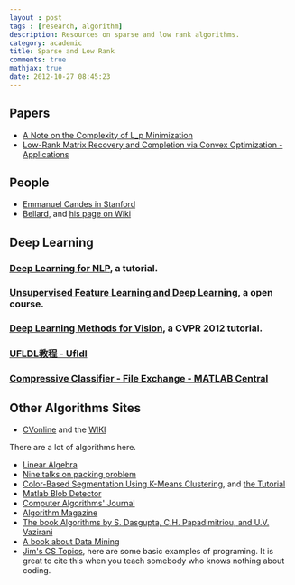 ```yaml
---
layout : post
tags : [research, algorithm]
description: Resources on sparse and low rank algorithms.
category: academic
title: Sparse and Low Rank
comments: true
mathjax: true
date: 2012-10-27 08:45:23
---
```


## Papers

+ [A Note on the Complexity of L_p Minimization](http://www.stanford.edu/~yyye/lpmin_v14.pdf)    
+ [Low-Rank Matrix Recovery and Completion via Convex Optimization - Applications](http://perception.csl.illinois.edu/matrix-rank/applications.html)    

<!--more-->

## People

+ [Emmanuel Candes in Stanford](http://www-stat.stanford.edu/~candes/)    
+ [Bellard](http://bellard.org/), and [his page on Wiki](http://zh.wikipedia.org/wiki/Fabrice_Bellard)    

## Deep Learning

### [Deep Learning for NLP](http://nlp.stanford.edu/courses/NAACL2013/), a tutorial.

### [Unsupervised Feature Learning and Deep Learning](http://openclassroom.stanford.edu/MainFolder/CoursePage.php?course=ufldl), a open course.

### [Deep Learning Methods for Vision](http://cs.nyu.edu/~fergus/tutorials/deep_learning_cvpr12/), a CVPR 2012 tutorial.

### [UFLDL教程 - Ufldl](http://deeplearning.stanford.edu/wiki/index.php/UFLDL%E6%95%99%E7%A8%8B)

### [Compressive Classifier - File Exchange - MATLAB Central](http://www.mathworks.com/matlabcentral/fileexchange/24363-compressive-classifier)

## Other Algorithms Sites

+ [CVonline](http://homepages.inf.ed.ac.uk/rbf/CVonline/CVentry.htm) and the [WIKI](https://sites.google.com/site/cvonlinewiki/home)

There are a lot of algorithms here.

+ [Linear Algebra](http://www.khanacademy.org/math/linear-algebra)    
+ [Nine talks on packing problem](http://love-oriented.com/pack/)    
+ [Color-Based Segmentation Using K-Means Clustering](http://www.mathworks.com/products/demos/image/color_seg_k/ipexhistology.html), and [the Tutorial](http://home.dei.polimi.it/matteucc/Clustering/tutorial_html/kmeans.html)    
+ [Matlab Blob Detector](http://www.commsp.ee.ic.ac.uk/~jahangiri/Blobdetector.html)    
+ [Computer Algorithms' Journal](http://algorithms.livejournal.com/)    
+ [Algorithm Magazine](http://www.streettech.com/bcp/BCPgraf/StreetTech/Algorithm.html)    
+ [The book Algorithms by S. Dasgupta, C.H. Papadimitriou, and U.V. Vazirani](http://www.cs.berkeley.edu/~vazirani/algorithms.html)    
+ [A book about Data Mining](http://guidetodatamining.com/)    
+ [Jim's CS Topics](http://www.cs.utah.edu/~germain/PPS/Topics/), here are some basic examples of programing. It is great to cite this when you teach somebody who knows nothing about coding.    

